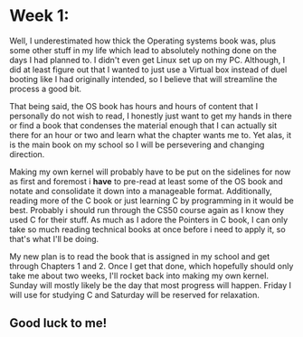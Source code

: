 # Week 1:
Well, I underestimated how thick the Operating systems book was, plus some other stuff in my life which lead to absolutely nothing done on the days I had planned to. I didn't even get Linux set up on my PC. Although, I did at least figure out that I wanted to just use a Virtual box instead of duel booting like I had originally intended, so I believe that will streamline the process a good bit.

That being said, the OS book has hours and hours of content that I personally do not wish to read, I honestly just want to get my hands in there or find a book that condenses the material enough that I can actually sit there for an hour or two and learn what the chapter wants me to. Yet alas, it is the main book on my school so I will be persevering and changing direction. 

Making my own kernel will probably have to be put on the sidelines for now as first and foremost i **have** to pre-read at least some of the OS book and notate and consolidate it down into a manageable format. Additionally, reading more of the C book or just learning C by programming in it would be best. Probably i should run through the CS50 course again as I know they used C for their stuff. As much as I adore the Pointers in C book, I can only take so much reading technical books at once before i need to apply it, so that's what I'll be doing. 

My new plan is to read the book that is assigned in my school and get through Chapters 1 and 2. Once I get that done, which hopefully should only take me about two weeks, I'll rocket back into making my own kernel. Sunday will mostly likely be the day that most progress will happen. Friday I will use for studying C and Saturday will be reserved for relaxation.

Good luck to me!
---
